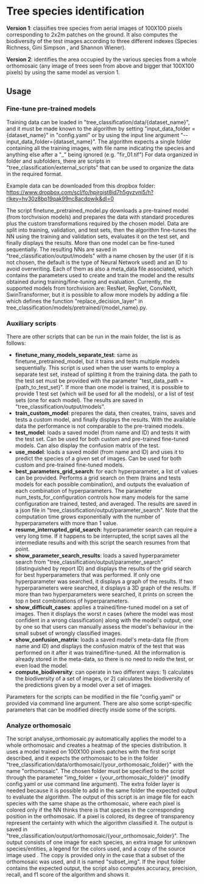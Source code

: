 # Tree species identification
**Version 1**: classifies tree species from aerial images of 100X100 pixels corresponding to 2x2m patches on the ground.
It also computes the biodiversity of the test images according to three different indexes (Species Richness, Gini Simpson
, and Shannon Wiener).

**Version 2**: identifies the area occupied by the various species from a whole orthomosaic (any image of trees seen
from above and bigger that 100X100 pixels) by using the same model as version 1.

## Usage
### Fine-tune pre-trained models
Training data can be loaded in "tree_classification/data/{dataset_name}", and it must be made known to the algorithm by
setting "input_data_folder = {dataset_name}" in "config.yaml" or by using the input line argument 
"--input_data_folder={dataset_name}". The algorithm expects a single folder containing all the training images,
with file name indicating the species and anything else after a "_" being ignored (e.g. "fir_01.tif")
For data organized in folder and subfolders, there are scripts in "tree_classification/external_scripts" that can be
used to organize the data in the required format.

Example data can be downloaded from this dropbox folder: 
https://www.dropbox.com/scl/fo/hpjrqist8id7h5gvzvni5/h?rlkey=hv30z8bp19qak99nc8acdpwik&dl=0

The script finetune_pretrained_model.py downloads a pre-trained model (from torchvision models) and prepares the data
with standard procedures plus the custom transformations required by the chosen model. Data are split into training,
validation, and test sets, then the algorithm fine-tunes the NN using the training and validation sets, evaluates it on
the test set, and finally displays the results. More than one model can be fine-tuned sequentially. The resulting NNs
are saved in "tree_classification/output/models" with a name chosen by the user (if it is not chosen, the default is
the type of Neural Network used) and an ID to avoid overwriting. Each of them as also a meta_data file associated,
which contains the parameters used to create and train the model and the results obtained during training/fine-tuning
and evaluation. Currently, the supported models from torchvision are: ResNet, RegNet, ConvNeXt, SwinTransformer, but it
is possible to allow more models by adding a file which defines the function "replace_decision_layer" in 
tree_classification/models/pretrained/{model_name}.py.

### Auxiliary scripts
There are other scripts that can be run in the main folder, the list is as follows:
- **finetune_many_models_separate_test**: same as finetune_pretrained_model, but it trains and tests multiple models
sequentially. This script is used when the user wants to employ a separate test set, instead of splitting it from the
training data. the path to the test set must be provided with the parameter "test_data_path = {path_to_test_set}". If
more than one model is trained, it is possible to provide 1 test set (which will be used for all the models), or a
list of test sets (one for each model). The results are saved in "tree_classification/output/models".
- **train_custom_model**: prepares the data, then creates, trains, saves and tests a custom model, and finally displays
the results. With the available data the performance is not comparable to the pre-trained models.
- **test_model**: loads a saved model (from name and ID) and tests it with the test set. Can be used for
both custom and pre-trained fine-tuned models. Can also display the confusion matrix of the test.
- **use_model**: loads a saved model (from name and ID) and uses it to predict the species of a given set of
images. Can be used for both custom and pre-trained fine-tuned models.
- **best_parameters_grid_search**: for each hyperparameter, a list of values can be provided. Performs a grid search
on them (trains and tests models for each possible combination), and outputs the evaluation of each combination of
hyperparameters. The parameter num_tests_for_configuration controls how many models for the same configuration are
trained, tested, and averaged. The results are saved in a json file in "tree_classification/output/parameter_search".
Note that the computation time grows exponentially with the number of hyperparameters with more than 1 value.
- **resume_interrupted_grid_search**: hyperparameter search can require a very long time. If it happens to be
interrupted, the script saves all the intermediate results and with this script the search resumes from that point.
- **show_parameter_search_results**: loads a saved hyperparameter search from
"tree_classification/output/parameter_search" (distinguished by report ID) and displays the results of the grid search
for best hyperparameters that was performed. If only one hyperparameter was searched, it displays a graph of the
results. If two hyperparameters were searched, it displays a 3D graph of the results. If more than two hyperparameters
were searched, it prints on screen the top _n_ best combinations of hyperparameters.
- **show_difficult_cases**: applies a trained/fine-tuned model on a set of images. Then it displays the worst _n_ cases
(where the model was most confident in a wrong classification) along with the model's output, one by one so that users
can manually assess the model's behaviour in the small subset of wrongly classified images.
- **show_confusion_matrix**: loads a saved model's meta-data file (from name and ID) and displays the confusion matrix
of the test that was performed on it after it was trained/fine-tuned. All the information is already stored in the
meta-data, so there is no need to redo the test, or even load the model.
- **compute_biodiversity**: can operate in two different ways: 1) calculates the biodiversity of a set of images, or 2)
calculates the biodiversity of the predictions given by a model over a set of images.

Parameters for the scripts can be modified in the file "config.yaml" or provided via command line argument. There are
also some script-specific parameters that can be modified directly inside some of the scripts.

### Analyze orthomosaic
The script analyse_orthomosaic.py automatically applies the model to a whole orthomosaic and creates a heatmap of the 
species distribution. It uses a model trained on 100X100 pixels patches with the first script described, and it expects
the orthomosaic to be in the folder "tree_classification/data/orthomosaic/{your_orthomosaic_folder}" with the name
"orthomosaic". The chosen folder must be specified to the script through the parameter
"img_folder = {your_orthomosaic_folder}" (modify config.yaml or use command line argument). The extra folder layer is
needed because it is possible to add in the same folder the expected output to evaluate the algorithm.
The output of this script is an image file for each species with the same shape as the orthomosaic, where each pixel
is colored only if the NN thinks there is that species in the corresponding position in the orthomosaic. If a pixel
is colored, its degree of transparency represent the certainty with which the algorithm classified it. The output is
saved in "tree_classification/output/orthomosaic/{your_orthomosaic_folder}". The output consists of one image for each
species, an extra image for unknown species/entities, a legend for the colors used, and a copy of the source image used
. The copy is provided only in the case that a subset of the orthomosaic was used, and it is named "subset_img".
If the input folder contains the expected output, the script also computes accuracy, precision, recall, and f1 score of
the algorithm and shows it.
